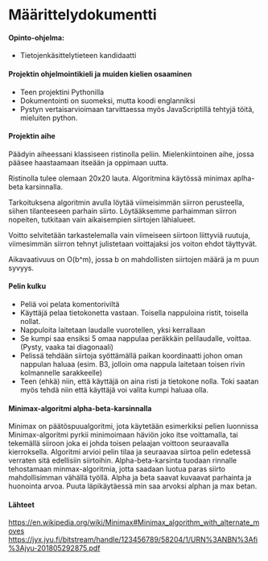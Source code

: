 # Määrittelydokumentti 

#### Opinto-ohjelma:
- Tietojenkäsittelytieteen kandidaatti

#### Projektin ohjelmointikieli ja muiden kielien osaaminen
- Teen projektini Pythonilla
- Dokumentointi on suomeksi, mutta koodi englanniksi
- Pystyn vertaisarvioimaan tarvittaessa myös JavaScriptillä tehtyjä töitä, mieluiten python.

#### Projektin aihe

Päädyin aiheessani klassiseen ristinolla peliin. Mielenkiintoinen aihe, jossa pääsee haastaamaan itseään ja oppimaan uutta.

Ristinolla tulee olemaan 20x20 lauta. Algoritmina käytössä minimax aplha-beta karsinnalla. 

Tarkoituksena algoritmin avulla löytää viimeisimmän siirron perusteella, siihen tilanteeseen parhain siirto. Löytääksemme parhaimman siirron nopeiten, tutkitaan vain aikaisempien siirtojen lähialueet.

Voitto selvitetään tarkastelemalla vain viimeiseen siirtoon liittyviä ruutuja, viimesimmän siirron tehnyt julistetaan voittajaksi jos voiton ehdot täyttyvät.

Aikavaativuus on O(b^m), jossa b on mahdollisten siirtojen määrä ja m puun syvyys.

#### Pelin kulku
- Peliä voi pelata komentoriviltä
- Käyttäjä pelaa tietokonetta vastaan. Toisella nappuloina ristit, toisella nollat.
- Nappuloita laitetaan laudalle vuorotellen, yksi kerrallaan
- Se kumpi saa ensiksi 5 omaa nappulaa peräkkäin pelilaudalle, voittaa. (Pysty, vaaka tai diagonaali)
- Pelissä tehdään siirtoja syöttämällä paikan koordinaatti johon oman nappulan haluaa (esim. B3, jolloin oma nappula laitetaan toisen rivin kolmannelle sarakkeelle)
- Teen (ehkä) niin, että käyttäjä on aina risti ja tietokone nolla. Toki saatan myös tehdä niin että käyttäjä voi valita kumpi haluaa olla.

#### Minimax-algoritmi alpha-beta-karsinnalla

Minimax on päätöspuualgoritmi, jota käytetään esimerkiksi pelien luonnissa Minimax-algoritmi pyrkii minimoimaan häviön joko itse voittamalla, tai tekemällä siiroon joka ei johda toisen pelaajan voittoon seuraavalla kierroksella. Algoritmi arvioi pelin tilaa ja seuraavaa siirtoa pelin edetessä verraten sitä edellisiin siirtoihin.  Alpha-beta-karsinta tuodaan rinnalle tehostamaan minmax-algoritmia, jotta saadaan luotua paras siirto mahdollisimman vähällä työllä. Alpha ja beta saavat kuvaavat parhainta ja huonointa arvoa. Puuta läpikäytäessä min saa arvoksi alphan ja max betan.

  
#### Lähteet
https://en.wikipedia.org/wiki/Minimax#Minimax_algorithm_with_alternate_moves
https://jyx.jyu.fi/bitstream/handle/123456789/58204/1/URN%3ANBN%3Afi%3Ajyu-201805292875.pdf
